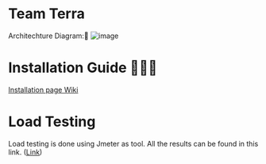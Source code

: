 # Team Terra
Architechture Diagram:🧐
![image](https://user-images.githubusercontent.com/58596028/162120662-fe6aeb17-483d-4de5-99b5-8b89a2517abd.png)

# Installation Guide 👨🏻‍💻 
[Installation page Wiki](https://github.com/airavata-courses/terra/wiki/Installation-Guide)

# Load Testing 
Load testing is done using Jmeter as tool. All the results can be found in this link. ([Link](https://github.com/airavata-courses/terra/wiki/Milestone--2.0-Motivation))
